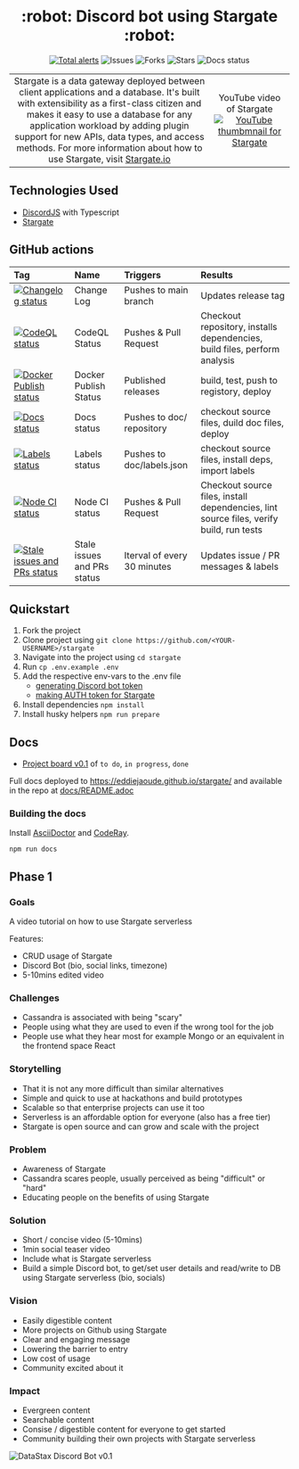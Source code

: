 

<h1 align="center">
  :robot: Discord bot using Stargate :robot:
</h1>

<div align="center">

[![Total alerts](https://img.shields.io/lgtm/alerts/g/eddiejaoude/stargate.svg?logo=lgtm&logoWidth=18)](https://lgtm.com/projects/g/eddiejaoude/stargate/alerts/)
![Issues](https://img.shields.io/github/issues/eddiejaoude/stargate)
![Forks](https://img.shields.io/github/forks/eddiejaoude/stargate)
![Stars](https://img.shields.io/github/stars/eddiejaoude/stargate)
![Docs status](https://img.shields.io/github/license/eddiejaoude/stargate)

</div>

<table border="0">
  <tr>
    <td align="center">
      Stargate is a data gateway deployed between client applications and a database. It's built with extensibility as a first-class citizen and makes it easy to use a database for any application workload by adding plugin support for new APIs, data types, and access methods.
      For more information about how to use Stargate, visit <a href="https://stargate.io/">Stargate.io</a>
    </td>
    <td align="center">
      YouTube video of Stargate
      <a href="http://www.youtube.com/watch?v=2ltVf2EscmM">
        <img src="http://img.youtube.com/vi/2ltVf2EscmM/0.jpg" alt="YouTube thumbmnail for Stargate" />
      </a>
    </td>
  </tr>
</table>

## Technologies Used

- [DiscordJS](https://discordjs.guide) with Typescript
- [Stargate](http://stargate.io)

## GitHub actions
| Tag | Name | Triggers | Results |
| :--- |  :---  |  :--- | :--- |
| [![Changelog status](https://github.com/eddiejaoude/stargate/workflows/Changelog/badge.svg)](https://github.com/eddiejaoude/stargate/actions/workflows/changelog.yml) | Change Log | Pushes to main branch | Updates release tag |
| [![CodeQL status](https://github.com/eddiejaoude/stargate/workflows/CodeQL/badge.svg)](https://github.com/eddiejaoude/stargate/actions/workflows/codeql.yml) | CodeQL Status | Pushes & Pull Request | Checkout repository, installs dependencies, build files, perform analysis |
| [![Docker Publish status](https://github.com/eddiejaoude/stargate/workflows/Publish%20Docker%20image/badge.svg)](https://github.com/eddiejaoude/stargate/actions/workflows/docker.yml) | Docker Publish Status | Published releases | build, test, push to registory, deploy |
| [![Docs status](https://github.com/eddiejaoude/stargate/workflows/Docs/badge.svg)](https://github.com/eddiejaoude/stargate/actions/workflows/docs.yml) | Docs status | Pushes to doc/ repository | checkout source files, duild doc files, deploy |
| [![Labels status](https://github.com/eddiejaoude/stargate/workflows/Import%20labels/badge.svg)](https://github.com/eddiejaoude/stargate/actions/workflows/labels.yml) | Labels status | Pushes to doc/labels.json | checkout source files, install deps, import labels |
| [![Node CI status](https://github.com/eddiejaoude/stargate/workflows/Node.js%20CI/badge.svg)](https://github.com/eddiejaoude/stargate/actions/workflows/node-ci.yml) | Node CI status | Pushes & Pull Request | Checkout source files, install dependencies, lint source files, verify build, run tests |
| [![Stale issues and PRs status](https://github.com/eddiejaoude/stargate/workflows/Mark%20stale%20issues%20and%20pull%20requests/badge.svg)](https://github.com/eddiejaoude/stargate/actions/workflows/stale.yml) | Stale issues and PRs status | Iterval of every 30 minutes | Updates issue / PR messages & labels |

## Quickstart

1. Fork the project
2. Clone project using `git clone https://github.com/<YOUR-USERNAME>/stargate`
3. Navigate into the project using `cd stargate`
4. Run `cp .env.example .env`
5. Add the respective env-vars to the .env file
    - [generating Discord bot token](https://discordjs.guide/preparations/setting-up-a-bot-application.html#keeping-your-token-safe)
    - [making AUTH token for Stargate](https://stargate.io/docs/stargate/1.0/developers-guide/authnz.html#_generate_an_auth_token)
6. Install dependencies `npm install`
7. Install husky helpers `npm run prepare`

## Docs

- [Project board v0.1](https://github.com/eddiejaoude/stargate/projects/1) of `to do`, `in progress`, `done`

Full docs deployed to https://eddiejaoude.github.io/stargate/ and available in the repo at [docs/README.adoc](docs/README.adoc)

### Building the docs

Install [AsciiDoctor](https://docs.asciidoctor.org/asciidoctor/latest/install/) and [CodeRay](https://docs.asciidoctor.org/asciidoctor/latest/syntax-highlighting/coderay/).

```
npm run docs
```

## Phase 1

### Goals

A video tutorial on how to use Stargate serverless

Features:

- CRUD usage of Stargate
- Discord Bot (bio, social links, timezone)
- 5-10mins edited video

### Challenges

- Cassandra is associated with being "scary"
- People using what they are used to even if the wrong tool for the job
- People use what they hear most for example Mongo or an equivalent in the frontend space React

### Storytelling

- That it is not any more difficult than similar alternatives
- Simple and quick to use at hackathons and build prototypes
- Scalable so that enterprise projects can use it too
- Serverless is an affordable option for everyone (also has a free tier)
- Stargate is open source and can grow and scale with the project

### Problem

- Awareness of Stargate
- Cassandra scares people, usually perceived as being "difficult" or "hard"
- Educating people on the benefits of using Stargate

### Solution

- Short / concise video (5-10mins)
- 1min social teaser video
- Include what is Stargate serverless
- Build a simple Discord bot, to get/set user details and read/write to DB using Stargate serverless (bio, socials)

### Vision

- Easily digestible content
- More projects on Github using Stargate
- Clear and engaging message
- Lowering the barrier to entry
- Low cost of usage
- Community excited about it

### Impact

- Evergreen content
- Searchable content
- Consise / digestible content for everyone to get started
- Community building their own projects with Stargate serverless

![DataStax Discord Bot v0.1](https://user-images.githubusercontent.com/624760/110018509-416c3200-7d1f-11eb-8f1b-444557401906.png)
